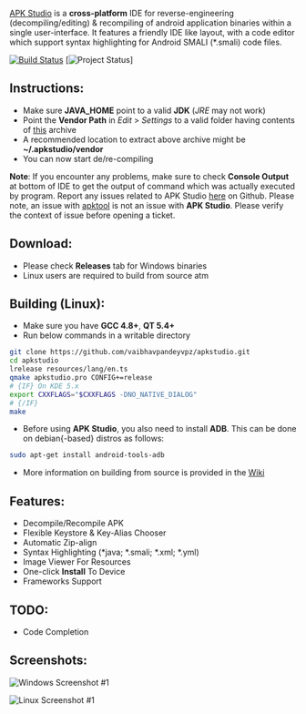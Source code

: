 [APK Studio](https://github.com/vaibhavpandeyvpz/apkstudio) is a **cross-platform** IDE for reverse-engineering (decompiling/editing) & recompiling of android application binaries within a single user-interface. It features a friendly IDE like layout, with a code editor which support syntax highlighting for Android SMALI (*.smali) code files.

[![Build Status](https://travis-ci.org/vaibhavpandeyvpz/apkstudio.svg)](https://travis-ci.org/vaibhavpandeyvpz/apkstudio) [![Project Status](https://stillmaintained.com/vaibhavpandeyvpz/apkstudio.png)]

Instructions:
--------
- Make sure **JAVA_HOME** point to a valid **JDK** (*JRE* may not work)
- Point the **Vendor Path** in *Edit* > *Settings* to a valid folder having contents of [this](https://raw.githubusercontent.com/vaibhavpandeyvpz/apkstudio/master/external/vendor.zip) archive
- A recommended location to extract above archive might be **~/.apkstudio/vendor**
- You can now start de/re-compiling

**Note**: If you encounter any problems, make sure to check **Console Output** at bottom of IDE to get the output of command which was actually executed by program. Report any issues related to APK Studio [here](https://github.com/vaibhavpandeyvpz/apkstudio/issues) on Github. Please note, an issue with [apktool](http://ibotpeaches.github.io/Apktool/) is not an issue with **APK Studio**. Please verify the context of issue before opening a ticket.

Download:
--------
-   Please check **Releases** tab for Windows binaries
-   Linux users are required to build from source atm

Building (Linux):
--------
- Make sure you have **GCC 4.8+**, **QT 5.4+**
- Run below commands in a writable directory
```bash
git clone https://github.com/vaibhavpandeyvpz/apkstudio.git
cd apkstudio
lrelease resources/lang/en.ts
qmake apkstudio.pro CONFIG+=release
# {IF} On KDE 5.x
export CXXFLAGS="$CXXFLAGS -DNO_NATIVE_DIALOG"
# {/IF}
make
```
- Before using **APK Studio**, you also need to install **ADB**. This can be done on debian{-based} distros as follows:
```bash
sudo apt-get install android-tools-adb
```
- More information on building from source is provided in the [Wiki](https://github.com/vaibhavpandeyvpz/apkstudio/wiki)

Features:
---------------------------------
- Decompile/Recompile APK
- Flexible Keystore & Key-Alias Chooser
- Automatic Zip-align
- Syntax Highlighting (*java; *.smali; *.xml; *.yml)
- Image Viewer For Resources
- One-click **Install** To Device
- Frameworks Support

TODO:
-------------
- Code Completion

Screenshots:
-------------
![Windows Screenshot #1](https://raw.githubusercontent.com/vaibhavpandeyvpz/apkstudio/master/external/screenshots/windows-1.png "Windows Screenshot #1")

![Linux Screenshot #1](https://raw.githubusercontent.com/vaibhavpandeyvpz/apkstudio/master/external/screenshots/linux-1.png "Linux Screenshot #1")
